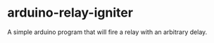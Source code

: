 arduino-relay-igniter
=====================

A simple arduino program that will fire a relay with an arbitrary delay.
